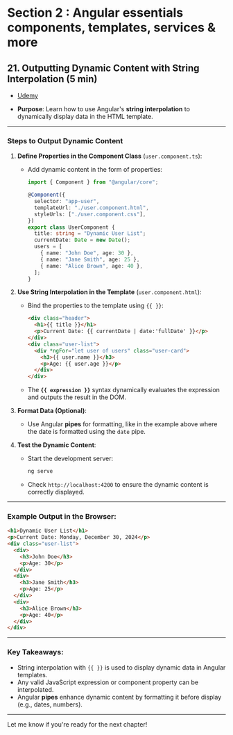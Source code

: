 # Section 2 : Angular essentials components, templates, services & more

## 21. Outputting Dynamic Content with String Interpolation (5 min)

- [Udemy](https://www.udemy.com/course/the-complete-guide-to-angular-2/learn/lecture/43788510#overview)

- **Purpose**: Learn how to use Angular's **string interpolation** to dynamically display data in the HTML template.

---

### Steps to Output Dynamic Content

1. **Define Properties in the Component Class** (`user.component.ts`):

   - Add dynamic content in the form of properties:

     ```typescript
     import { Component } from "@angular/core";

     @Component({
       selector: "app-user",
       templateUrl: "./user.component.html",
       styleUrls: ["./user.component.css"],
     })
     export class UserComponent {
       title: string = "Dynamic User List";
       currentDate: Date = new Date();
       users = [
         { name: "John Doe", age: 30 },
         { name: "Jane Smith", age: 25 },
         { name: "Alice Brown", age: 40 },
       ];
     }
     ```

2. **Use String Interpolation in the Template** (`user.component.html`):

   - Bind the properties to the template using `{{ }}`:

     ```html
     <div class="header">
       <h1>{{ title }}</h1>
       <p>Current Date: {{ currentDate | date:'fullDate' }}</p>
     </div>
     <div class="user-list">
       <div *ngFor="let user of users" class="user-card">
         <h3>{{ user.name }}</h3>
         <p>Age: {{ user.age }}</p>
       </div>
     </div>
     ```

   - The **`{{ expression }}`** syntax dynamically evaluates the expression and outputs the result in the DOM.

3. **Format Data (Optional)**:

   - Use Angular **pipes** for formatting, like in the example above where the date is formatted using the `date` pipe.

4. **Test the Dynamic Content**:
   - Start the development server:
     ```bash
     ng serve
     ```
   - Check `http://localhost:4200` to ensure the dynamic content is correctly displayed.

---

### Example Output in the Browser:

```html
<h1>Dynamic User List</h1>
<p>Current Date: Monday, December 30, 2024</p>
<div class="user-list">
  <div>
    <h3>John Doe</h3>
    <p>Age: 30</p>
  </div>
  <div>
    <h3>Jane Smith</h3>
    <p>Age: 25</p>
  </div>
  <div>
    <h3>Alice Brown</h3>
    <p>Age: 40</p>
  </div>
</div>
```

---

### Key Takeaways:

- String interpolation with `{{ }}` is used to display dynamic data in Angular templates.
- Any valid JavaScript expression or component property can be interpolated.
- Angular **pipes** enhance dynamic content by formatting it before display (e.g., dates, numbers).

---

Let me know if you're ready for the next chapter!
